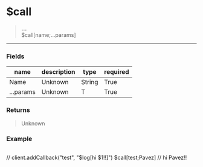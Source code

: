 # **$call**
> **...** <br/>
> $call[name;...params]
- - -

### Fields
| name | description | type | required |
|------|-------------|------|----------|
| Name | Unknown | String | True |
| ...params | Unknown | T | True |

### Returns
> Unknown

### Example
> ```php
// client.addCallback("test", "$log[hi $1!!]")
$call[test;Pavez] // hi Pavez!!
```